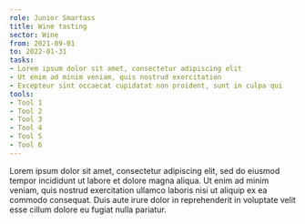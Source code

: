 ```yaml
---
role: Junior Smartass
title: Wine tasting
sector: Wine
from: 2021-09-01
to: 2022-01-31
tasks:
- Lorem ipsum dolor sit amet, consectetur adipiscing elit
- Ut enim ad minim veniam, quis nostrud exercitation
- Excepteur sint occaecat cupidatat non proident, sunt in culpa qui
tools:
- Tool 1
- Tool 2
- Tool 3
- Tool 4
- Tool 5
- Tool 6
---
```

Lorem ipsum dolor sit amet, consectetur adipiscing elit, sed do eiusmod tempor incididunt ut labore et dolore magna aliqua. Ut enim ad minim veniam, quis nostrud exercitation ullamco laboris nisi ut aliquip ex ea commodo consequat. Duis aute irure dolor in reprehenderit in voluptate velit esse cillum dolore eu fugiat nulla pariatur.
